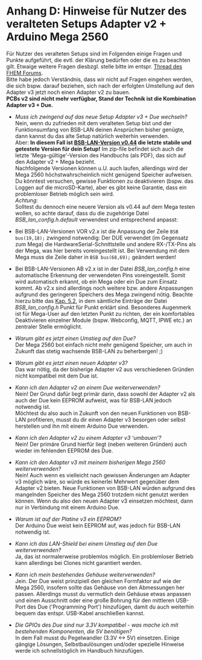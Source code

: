 # Anhang D: Hinweise für Nutzer des veralteten Setups Adapter v2 + Arduino Mega 2560

Für Nutzer des veralteten Setups sind im Folgenden einige Fragen und Punkte aufgeführt, die evtl. der Klärung bedürfen oder die es zu beachten gilt. Etwaige weitere Fragen diesbzgl. stelle bitte im entspr. [Thread des FHEM Forums](https://forum.fhem.de/index.php/topic,29762.0.html).  
Bitte habe jedoch Verständnis, dass wir nicht auf Fragen eingehen werden, die sich bspw. darauf beziehen, sich nach der erfolgten Umstellung auf den Adapter v3 jetzt noch einen Adapter v2 zu bauen.  
**PCBs v2 sind nicht mehr verfügbar, Stand der Technik ist die Kombination Adapter v3 + Due.**      

- *Muss ich zwingend auf das neue Setup Adapter v3 + Due wechseln?*  
Nein, wenn du zufrieden mit dem veralteten Setup bist und der Funktionsumfang von BSB-LAN deinen Ansprüchen bisher genügte, 
dann kannst du das alte Setup natürlich weiterhin verwenden.  
Aber: **In diesem Fall ist [BSB-LAN-Version v0.44](https://github.com/fredlcore/bsb_lan/releases/tag/v0.44) die letzte stabile 
und getestete Version für dein Setup!** Im zip-file befindet sich auch die letzte 'Mega-gültige'-Version des Handbuchs (als PDF), das sich auf den Adapter v2 + Mega bezieht.    
Nachfolgende Versionen können u.U. auch laufen, allerdings wird der Mega 2560 höchstwahrscheinlich nicht genügend Speicher 
aufweisen. Du könntest versuchen, gewisse Funktionen zu deaktivieren (bspw. das Loggen auf die microSD-Karte), aber es gibt 
keine Garantie, dass ein problemloser Betrieb möglich sein wird.  
*Achtung:*  
Solltest du dennoch eine neuere Version als v0.44 auf dem Mega testen wollen, so achte darauf, dass du die zugehörige Datei *BSB_lan_config.h.default* verwendest und entsprechend anpasst: 
- Bei BSB-LAN-Versionen VOR v2.x ist die Anpassung der Zeile `BSB bus(19,18);` zwingend notwendig: Der DUE verwendet (im Gegensatz zum Mega) die HardwareSerial-Schnittstelle und andere RX-/TX-Pins als der Mega, was hier bereits voreingestellt ist. Bei Verwendung mit dem Mega muss die Zeile daher in `BSB bus(68,69);` geändert werden!  
- Bei BSB-LAN-Versionen AB v2.x ist in der Datei *BSB_lan_config.h* eine automatische Erkennung der verwendeten Pins voreingestellt. Somit wird automatisch erkannt, ob ein Mega oder ein Due zum Einsatz kommt. Ab v2.x sind allerdings noch weitere bzw. andere Anpassungen aufgrund des geringeren Speichers des Mega zwingend nötig. Beachte hierzu bitte das [Kap. 5.2](kap05.md#52-konfiguration-durch-anpassen-der-datei-bsb_lan_configh), in dem sämtliche Einträge der Datei *BSB_lan_config.h* Punkt für Punkt erklärt sind. Besonderes Augenmerk ist für Mega-User auf den letzten Punkt zu richten, der ein komfortables Deaktivieren einzelner Module (bspw. Webconfig, MQTT, IPWE etc.) an zentraler Stelle ermöglicht. 
  
- *Warum gibt es jetzt einen Umstieg auf den Due?*  
Der Mega 2560 bot einfach nicht mehr genügend Speicher, um auch in Zukunft das stetig wachsende BSB-LAN zu beherbergen! ;)  

- *Warum gibt es jetzt einen neuen Adapter v3?*  
Das war nötig, da der bisherige Adapter v2 aus verschiedenen Gründen nicht kompatibel mit dem Due ist.  
  
- *Kann ich den Adapter v2 an einem Due weiterverwenden?*  
Nein! Der Grund dafür liegt primär darin, dass sowohl der Adapter v2 als auch der Due kein EEPROM aufweist, was für BSB-LAN 
jedoch notwendig ist.  
Möchtest du also auch in Zukunft von den neuen Funktionen von BSB-LAN profitieren, musst du dir einen Adapter v3 besorgen oder 
selbst herstellen und ihn mit einem Arduino Due verwenden. 

- *Kann ich den Adapter v2 zu einem Adapter v3 'umbauen'?*  
Nein! Der primäre Grund hierfür liegt (neben weiteren Gründen) auch wieder im fehlenden EEPROM des Due.  

- *Kann ich den Adapter v3 mit meinem bisherigen Mega 2560 weiterverwenden?*  
Nein! Auch wenn es vielleicht nach gewissen Änderungen am Adapter v3 möglich wäre, so würde es keinerlei Mehrwert gegenüber 
dem Adapter v2 bieten. Neue Funktionen von BSB-LAN würden aufgrund des mangelnden Speicher des Mega 2560 trotzdem nicht 
genutzt werden können. Wenn du also den neuen Adapter v3 einsetzen möchtest, dann nur in Verbindung mit einem Arduino Due.  

- *Warum ist auf der Platine v3 ein EEPROM?*  
Der Arduino Due weist kein EEPROM auf, was jedoch für BSB-LAN notwendig ist.  

- *Kann ich das LAN-Shield bei einem Umstieg auf den Due weiterverwenden?*  
Ja, das ist normalerweise problemlos möglich. Ein problemloser Betrieb kann allerdings bei Clones nicht garantiert werden. 

- *Kann ich mein bestehendes Gehäuse weiterverwenden?*  
Jein. Der Due weist prinzipiell den gleichen Formfaktor auf wie der Mega 2560, insofern sollte das Gehäuse von den Abmessungen 
her passen. Allerdings musst du vermutlich dein Gehäuse etwas anpassen und einen Ausschnitt oder eine große Bohrung für den 
mittleren USB-Port des Due ('Programming Port') hinzufügen, damit du auch weiterhin bequem das entspr. USB-Kabel anschließen kannst.  

- *Die GPIOs des Due sind nur 3.3V kompatibel - was mache ich mit bestehenden Komponenten, die 5V benötigen?*  
In dem Fall musst du Pegelwandler (3.3V <-> 5V) einsetzen. Einige gängige Lösungen, Selbstbaulösungen und/oder spezielle Hinweise werde ich schnellstöglich im Handbuch hinzufügen.  


